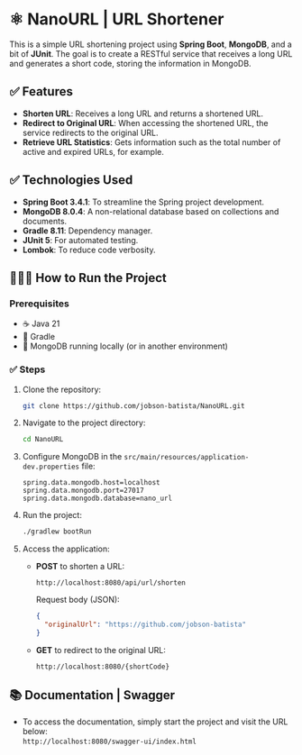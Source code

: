 # ⚛️ NanoURL | URL Shortener  

This is a simple URL shortening project using **Spring Boot**, **MongoDB**, and a bit of **JUnit**. The goal is to create a RESTful service that receives a long URL and generates a short code, storing the information in MongoDB.  

## ✅ Features  

- **Shorten URL**: Receives a long URL and returns a shortened URL.  
- **Redirect to Original URL**: When accessing the shortened URL, the service redirects to the original URL.  
- **Retrieve URL Statistics**: Gets information such as the total number of active and expired URLs, for example.  

## ✅ Technologies Used  

- **Spring Boot 3.4.1**: To streamline the Spring project development.  
- **MongoDB 8.0.4**: A non-relational database based on collections and documents.  
- **Gradle 8.11**: Dependency manager.  
- **JUnit 5**: For automated testing.  
- **Lombok**: To reduce code verbosity.  

## 🏃🏻‍♂️ How to Run the Project  

### Prerequisites  

- ☕️ Java 21  
- 🐘 Gradle  
- 🎲 MongoDB running locally (or in another environment)  

### ✅ Steps  

1. Clone the repository:  
   ```bash
   git clone https://github.com/jobson-batista/NanoURL.git
   ```  

2. Navigate to the project directory:  
   ```bash
   cd NanoURL
   ```  

3. Configure MongoDB in the `src/main/resources/application-dev.properties` file:  
   ```properties
   spring.data.mongodb.host=localhost
   spring.data.mongodb.port=27017
   spring.data.mongodb.database=nano_url
   ```  

4. Run the project:  
   ```bash
   ./gradlew bootRun
   ```  

5. Access the application:  
   - **POST** to shorten a URL:  
     ```
     http://localhost:8080/api/url/shorten
     ```
     Request body (JSON):  
     ```json
     {
       "originalUrl": "https://github.com/jobson-batista"
     }
     ```  

   - **GET** to redirect to the original URL:  
     ```
     http://localhost:8080/{shortCode}
     ```  

## 📚 Documentation | Swagger  

* To access the documentation, simply start the project and visit the URL below:  
```http://localhost:8080/swagger-ui/index.html```  

